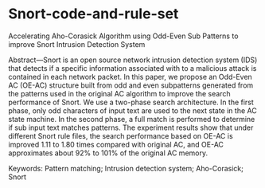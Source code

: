 # Snort-code-and-rule-set
Accelerating Aho-Corasick Algorithm using Odd-Even Sub Patterns to improve Snort Intrusion Detection System

Abstract—Snort is an open source network intrusion detection system (IDS) that detects if a specific information associated with to a malicious attack is contained in each network packet. In this paper, we propose an Odd-Even AC (OE-AC) structure built from odd and even subpatterns generated from the patterns used in the original AC algorithm to improve the search performance of Snort. We use a two-phase search architecture. In the first phase, only odd characters of input text are used to the next state in the  AC state machine. In the second phase, a full match is performed to determine if sub input text matches patterns. The experiment results show that under different Snort rule files, the search performance based on OE-AC is improved 1.11 to 1.80 times compared with original AC, and OE-AC approximates about 92% to 101% of the original AC memory.

Keywords: Pattern matching; Intrusion detection system; Aho-Corasick; Snort
